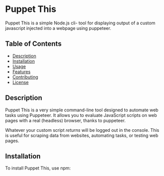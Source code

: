 # Puppet This
Puppet This is a simple Node.js cli- tool for displaying output of a custom javascript injected into a webpage using puppeteer.

## Table of Contents
- [Description](#description)
- [Installation](#installation)
- [Usage](#usage)
- [Features](#features)
- [Contributing](#contributing)
- [License](#license)

## Description

Puppet This is a very simple command-line tool designed to automate web tasks using Puppeteer. It allows you to evaluate JavaScript scripts on web pages with a real (headless) browser, thanks to puppeteer.

Whatever your custom script *returns* will be logged out in the console. This is useful for scraping data from websites, automating tasks, or testing web pages.

## Installation

To install Puppet This, use npm:
